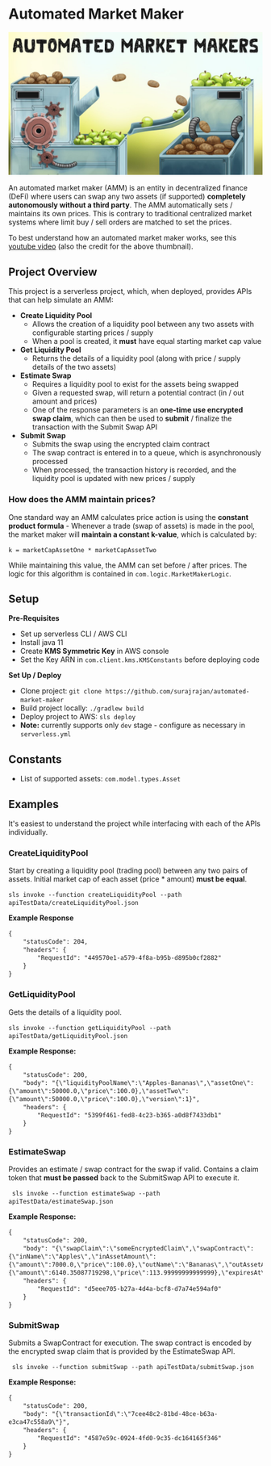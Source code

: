 # Automated Market Maker

![Alt text](images/readme.jpg?raw=true "Title")

An automated market maker (AMM) is an entity in decentralized finance (DeFi) where users can swap any two assets (if supported)
**completely autonomously without a third party**. The AMM automatically sets / maintains its own prices. This is contrary
to traditional centralized market systems where limit buy / sell orders are matched to set the prices.

To best understand how an automated market maker works, see this [youtube video](https://www.youtube.com/watch?v=1PbZMudPP5E) (also
the credit for the above thumbnail). 

## Project Overview
This project is a serverless project, which, when deployed, provides APIs that can help simulate an AMM:

* **Create Liquidity Pool**
  * Allows the creation of a liquidity pool between any two assets with configurable starting prices / supply
  * When a pool is created, it **must** have equal starting market cap value
* **Get Liquidity Pool**
  * Returns the details of a liquidity pool (along with price / supply details of the two assets)
* **Estimate Swap**
  * Requires a liquidity pool to exist for the assets being swapped
  * Given a requested swap, will return a potential contract (in / out amount and prices)
  * One of the response parameters is an **one-time use encrypted swap claim**, which can then be used to **submit** / finalize the
    transaction with the Submit Swap API
* **Submit Swap**
  * Submits the swap using the encrypted claim contract
  * The swap contract is entered in to a queue, which is asynchronously processed
  * When processed, the transaction history is recorded, and the liquidity pool is updated with new prices / supply

### How does the AMM maintain prices?
One standard way an AMM calculates price action is using the **constant product formula** - Whenever a
trade (swap of assets) is made in the pool, the market maker will **maintain a constant k-value**, which is calculated by:
```
k = marketCapAssetOne * marketCapAssetTwo
```
While maintaining this value, the AMM can set before / after prices. The logic for this algorithm is contained in `com.logic.MarketMakerLogic`.

## Setup
**Pre-Requisites**
* Set up serverless CLI / AWS CLI
* Install java 11
* Create **KMS Symmetric Key** in AWS console
* Set the Key ARN in `com.client.kms.KMSConstants` before deploying code

**Set Up / Deploy**
* Clone project: ```git clone https://github.com/surajrajan/automated-market-maker```
* Build project locally: ```./gradlew build```
* Deploy project to AWS: ```sls deploy```
* **Note:** currently supports only ```dev``` stage - configure as necessary in ```serverless.yml```

## Constants
* List of supported assets: `com.model.types.Asset`

## Examples
It's easiest to understand the project while interfacing with each of the APIs individually.

### CreateLiquidityPool
Start by creating a liquidity pool (trading pool) between any two pairs of assets. Initial market cap of each asset
(price * amount) **must be equal**.

```
sls invoke --function createLiquidityPool --path apiTestData/createLiquidityPool.json
```

**Example Response**
```
{
    "statusCode": 204,
    "headers": {
        "RequestId": "449570e1-a579-4f8a-b95b-d895b0cf2882"
    }
}
```

### GetLiquidityPool
Gets the details of a liquidity pool.
```
sls invoke --function getLiquidityPool --path apiTestData/getLiquidityPool.json
```

**Example Response:**
```
{
    "statusCode": 200,
    "body": "{\"liquidityPoolName\":\"Apples-Bananas\",\"assetOne\":{\"amount\":50000.0,\"price\":100.0},\"assetTwo\":{\"amount\":50000.0,\"price\":100.0},\"version\":1}",
    "headers": {
        "RequestId": "5399f461-fed8-4c23-b365-a0d8f7433db1"
    }
}
```

### EstimateSwap
Provides an estimate / swap contract for the swap if valid. Contains a claim token that **must be passed** back to the
SubmitSwap API to execute it.

```
 sls invoke --function estimateSwap --path apiTestData/estimateSwap.json
```

**Example Response:**
```
{
    "statusCode": 200,
    "body": "{\"swapClaim\":\"someEncryptedClaim\",\"swapContract\":{\"inName\":\"Apples\",\"inAssetAmount\":{\"amount\":7000.0,\"price\":100.0},\"outName\":\"Bananas\",\"outAssetAmount\":{\"amount\":6140.35087719298,\"price\":113.99999999999999},\"expiresAt\":1638784090002}}",
    "headers": {
        "RequestId": "d5eee705-b27a-4d4a-bcf8-d7a74e594af0"
    }
}
```

### SubmitSwap
Submits a SwapContract for execution. The swap contract is encoded by the encrypted swap claim that is provided by the
EstimateSwap API.

```
 sls invoke --function submitSwap --path apiTestData/submitSwap.json
```

**Example Response:**
```
{
    "statusCode": 200,
    "body": "{\"transactionId\":\"7cee48c2-81bd-48ce-b63a-e3ca47c558a9\"}",
    "headers": {
        "RequestId": "4587e59c-0924-4fd0-9c35-dc164165f346"
    }
}
```
